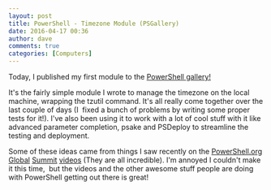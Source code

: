```yaml
---
layout: post
title: PowerShell - Timezone Module (PSGallery)
date: 2016-04-17 00:36
author: dave
comments: true
categories: [Computers]
---
```

Today, I published my first module to the <a href="https://www.powershellgallery.com/packages/Timezone/">PowerShell gallery!</a>

It's the fairly simple module I wrote to manage the timezone on the local machine, wrapping the tzutil command. It's all really come together over the last couple of days (I  fixed a bunch of problems by writing some proper tests for it!). I've also been using it to work with a lot of cool stuff with it like advanced parameter completion, psake and PSDeploy to streamline the testing and deployment.

Some of these ideas came from things I saw recently on the <a href="https://www.youtube.com/watch?v=bRd0XiMIRMs&amp;list=PLfeA8kIs7Coc1Jn5hC4e_XgbFUaS5jY2i&amp;index=8">PowerShell.org</a> <a href="https://www.youtube.com/watch?v=_GgpwjsFQXc&amp;index=11&amp;list=PLfeA8kIs7Coc1Jn5hC4e_XgbFUaS5jY2i">Global</a> <a href="https://www.youtube.com/watch?v=hPoE_TsyuX8&amp;index=10&amp;list=PLfeA8kIs7Coc1Jn5hC4e_XgbFUaS5jY2i">Summit</a> <a href="https://www.youtube.com/watch?v=CyADIv3E-ec&amp;index=18&amp;list=PLfeA8kIs7Coc1Jn5hC4e_XgbFUaS5jY2i">videos</a> (They are all incredible). I'm annoyed I couldn't make it this time,  but the videos and the other awesome stuff people are doing with PowerShell getting out there is great!
